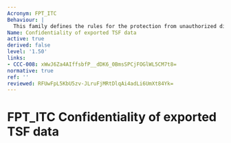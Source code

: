 ```yaml
---
Acronym: FPT_ITC
Behaviour: |
  This family defines the rules for the protection from unauthorized disclosure of TSF data during transmission between the TSF and another trusted IT product.
Name: Confidentiality of exported TSF data
active: true
derived: false
level: '1.50'
links:
- CCC-008: xWwJ6Za4AIffsbfP__dDK6_0BmsSPCjFOGlWL5CM7t8=
normative: true
ref: ''
reviewed: RFUwFpL5KbU5zv-JLruFjMRtDlqAi4adLi6UmXt84Yk=
---
```


# FPT_ITC Confidentiality of exported TSF data